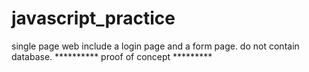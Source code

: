 # javascript_practice
single page web include a login page and a form page. do not contain database.
********** proof of concept *********

